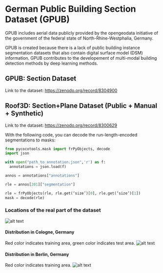 # German Public Building Section Dataset (GPUB)

GPUB includes aerial data publicly provided by the opengeodata initiative of the government of the federal state of North-Rhine-Westphalia, Germany.

GPUB is created because there is a lack of public building instance segmentation datasets that also contain digital surface model (DSM) information. GPUB contributes to the developement of multi-modal building detection methods by deep learning methods.

## GPUB: Section Dataset
Link to the dataset: https://zenodo.org/record/8304900

## Roof3D: Section+Plane Dataset (Public + Manual + Synthetic)
Link to the dataset: https://zenodo.org/record/8300629

With the following code, you can decode the run-length-encoded segmentations to masks:

```python
from pycocotools.mask import frPyObjects, decode
import json

with open("path_to_annotation.json",'r') as f:
  annotations = json.load(f)

annos = annotations["annotations"]

rle = annos[201]["segmentation"]

rle = frPyObjects(rle, rle.get(‘size’)[0], rle.get(‘size’)[1])
mask = decode(rle)
```

### Locations of the real part of the dataset
![alt text](https://github.com/dlrPHS/GPUB/blob/main/maploc.jpg?raw=true)

#### Distribution in Cologne, Germany
Red color indicates training area, green color indicates test area.
![alt text](https://github.com/dlrPHS/GPUB/blob/main/köln_maploc.jpg?raw=true)

#### Distribution in Berlin, Germany
Red color indicates training area.
![alt text](https://github.com/dlrPHS/GPUB/blob/main/berlin_maploc.jpg?raw=true)
